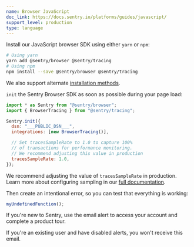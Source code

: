 ```yaml
---
name: Browser JavaScript
doc_link: https://docs.sentry.io/platforms/guides/javascript/
support_level: production
type: language
---
```


Install our JavaScript browser SDK using either `yarn` or `npm`:

```bash {tabTitle: ESM}
# Using yarn
yarn add @sentry/browser @sentry/tracing
# Using npm
npm install --save @sentry/browser @sentry/tracing
```

We also support alternate [installation methods](/platforms/javascript/install/).

`init` the Sentry Browser SDK as soon as possible during your page load:

```javascript
import * as Sentry from "@sentry/browser";
import { BrowserTracing } from "@sentry/tracing";

Sentry.init({
  dsn: "___PUBLIC_DSN___",
  integrations: [new BrowserTracing()],

  // Set tracesSampleRate to 1.0 to capture 100%
  // of transactions for performance monitoring.
  // We recommend adjusting this value in production
  tracesSampleRate: 1.0,
});
```

We recommend adjusting the value of `tracesSampleRate` in production. Learn more about configuring sampling in our [full documentation](https://docs.sentry.io/platforms/javascript/configuration/sampling/).

Then create an intentional error, so you can test that everything is working:

```javascript
myUndefinedFunction();
```

If you're new to Sentry, use the email alert to access your account and complete a product tour.

If you're an existing user and have disabled alerts, you won't receive this email.

